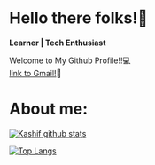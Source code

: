   # **Hello there folks!**👋
 **Learner | Tech Enthusiast**



Welcome to My Github Profile!!💻 \
[link to Gmail!](kashifmehdi53@gmail.com)📧
# About me:
 


[![Kashif github stats](https://github-readme-stats.vercel.app/api?username=kashifmehdi&show_icons=true&theme=radical)](https://github.com/anuraghazra/github-readme-stats) 


[![Top Langs](https://github-readme-stats.vercel.app/api/top-langs/?username=kashifmehdi)](https://github.com/anuraghazra/github-readme-stats)

<!--
**kashifmehdi/kashifmehdi** is a ✨ _special_ ✨ repository because its `README.md` (this file) appears on your GitHub profile.

Here are some ideas to get you started:

- 🔭 I’m currently working on ...
- 🌱 I’m currently learning ...
- 👯 I’m looking to collaborate on ...
- 🤔 I’m looking for help with ...
- 💬 Ask me about ...
- 📫 How to reach me: ...
- 😄 Pronouns: ...
- ⚡ Fun fact: ...
-->
